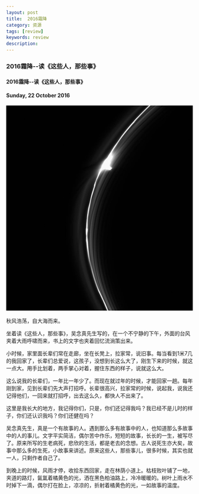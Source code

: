 ```yaml
---
layout: post
title:  2016霜降
category: 资源
tags: [review]
keywords: review
description:
---
```


### 2016霜降--读《这些人，那些事》

#### 2016霜降--读《这些人，那些事》

#### Sunday, 22 October 2016

![cassini](/../../assets/img/resource/2016/cassini_19.jpg)

秋风浩荡，自大海而来。

坐着读《这些人，那些事》，吴念真先生写的，在一个不宁静的下午，外面的台风夹着大雨呼啸而来，书上的文字也夹着回忆流淌策出来。

小时候，家里面长辈们常在走廊，坐在长凳上，拉家常，说旧事。每当看到1米7几的我回家了，长辈们总爱说，这孩子，没想到长这么大了，刚生下来的时候，就这一点大。用手比划着，两手掌心对着，握住东西的样子，说就这么大。

这么说我的长辈们，一年比一年少了。而现在就过年的时候，才能回家一趟。每年刚到家，见到长辈们先大声打招呼。长辈很高兴，拉家常的时候，说起我，说我还记得他们，一回来就打招呼，出去这么久，都快人不出来了。

这里是我长大的地方，我记得你们，只是，你们还记得我吗？我已经不是儿时的样子，你们还认识我吗？你们还健在吗？

吴念真先生，真是一个有故事的人。遇到那么多有故事中的人，也知道那么多故事中的人的事儿。文字平实简洁，偶尔苦中作乐，短短的故事，长长的一生，被写尽了。原来所写的生老病死，悲欣的生活，都是老去的念想。古人说死生亦大矣，故事中那么多的生死，小故事来讲述。原来这些人，那些事儿，很多时候，其实也就一人，只剩作者自己了。

到晚上的时候，风雨才停，收拾东西回家，走在林荫小道上。枯枝败叶铺了一地，夹道的路灯，氤氲着橘黄色的光，洒在黑色柏油路上，冷冷暖暖的。树叶上雨水不时掉下一滴，偶尔打在脸上，凉凉的，折射着橘黄色的光，一如故事的温度。



